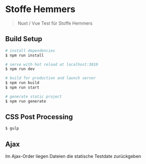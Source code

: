 # Stoffe Hemmers

> Nuxt / Vue Test für Stoffe Hemmers

## Build Setup

``` bash
# install dependencies
$ npm run install

# serve with hot reload at localhost:3010
$ npm run dev

# build for production and launch server
$ npm run build
$ npm run start

# generate static project
$ npm run generate
```
## CSS Post Processing

``` bash
$ gulp
```

## Ajax

Im Ajax-Order liegen Dateien die statische Testdate zurückgeben
